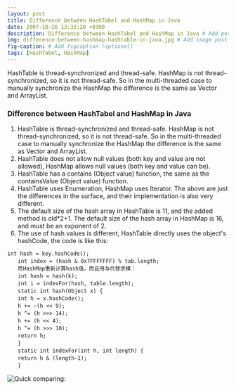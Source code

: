 ```yaml
---
layout: post
title: Difference between HashTabel and HashMap in Java
date: 2007-10-26 13:32:20 +0300
description: Difference between HashTabel and HashMap in Java # Add post description (optional)
img: difference-between-hashmap-hashtable-in-java.jpg # Add image post (optional)
fig-caption: # Add figcaption (optional)
tags: [HashTabel, HashMap]
---
```

HashTable is thread-synchronized and thread-safe. HashMap is not thread-synchronized, so it is not thread-safe. So in the multi-threaded case to manually synchronize the HashMap the difference is the same as Vector and ArrayList.

### Difference between HashTabel and HashMap in Java

1. HashTable is thread-synchronized and thread-safe. HashMap is not thread-synchronized, so it is not thread-safe. So in the multi-threaded case to manually synchronize the HashMap the difference is the same as Vector and ArrayList.
2. HashTable does not allow null values (both key and value are not allowed), HashMap allows null values (both key and value can be).
3. HashTable has a contains (Object value) function, the same as the containsValue (Object value) function.
4. HashTable uses Enumeration, HashMap uses Iterator.
The above are just the differences in the surface, and their implementation is also very different.
5. The default size of the hash array in HashTable is 11, and the added method is old*2+1. The default size of the hash array in HashMap is 16, and must be an exponent of 2.
6. The use of hash values is different, HashTable directly uses the object's hashCode, the code is like this:

```
int hash = key.hashCode();
　　int index = (hash & 0x7FFFFFFF) % tab.length;
　　而HashMap重新计算hash值，而且用与代替求模：
　　int hash = hash(k);
　　int i = indexFor(hash, table.length);
　　static int hash(Object x) {
　　int h = x.hashCode();
　　h += ~(h << 9);
　　h ^= (h >>> 14);
　　h += (h << 4);
　　h ^= (h >>> 10);
　　return h;
　　}
　　static int indexFor(int h, int length) {
　　return h & (length-1);
　　} 

```


![Quick comparing:](https://www.google.com/url?sa=i&source=imgres&cd=&cad=rja&uact=8&ved=2ahUKEwjarZ6FzLvjAhVKLo8KHTuvAjcQjRx6BAgBEAU&url=https%3A%2F%2Fstackoverflow.com%2Fquestions%2F40471%2Fdifferences-between-hashmap-and-hashtable&psig=AOvVaw0X28KEGnvYzQuxAkpGfUtv&ust=1563440547215549)


